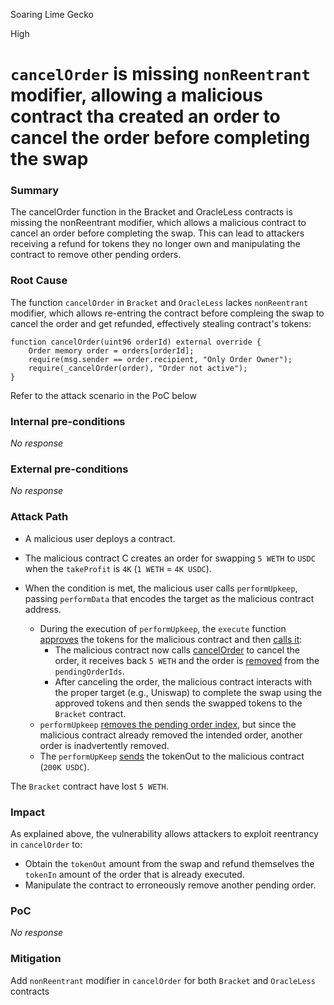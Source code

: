 Soaring Lime Gecko

High

# `cancelOrder` is missing `nonReentrant` modifier, allowing a malicious contract tha created an order to cancel the order before completing the swap

### Summary


The cancelOrder function in the Bracket and OracleLess contracts is missing the nonReentrant modifier, which allows a malicious contract to cancel an order before completing the swap. This can lead to attackers receiving a refund for tokens they no longer own and manipulating the contract to remove other pending orders.

### Root Cause

The function `cancelOrder` in `Bracket` and `OracleLess` lackes `nonReentrant` modifier, which allows re-entring the contract before compleing the swap to cancel the order and get refunded, effectively stealing contract's tokens:
```solidity 
function cancelOrder(uint96 orderId) external override {
    Order memory order = orders[orderId];
    require(msg.sender == order.recipient, "Only Order Owner");
    require(_cancelOrder(order), "Order not active");
}
```
Refer to the attack scenario in the PoC below

### Internal pre-conditions

_No response_

### External pre-conditions

_No response_

### Attack Path

- A malicious user deploys a contract. 
- The malicious contract C creates an order for swapping `5 WETH` to `USDC` when the `takeProfit` is `4K` (`1 WETH` = `4K USDC`).
- When the condition is met, the malicious user calls `performUpkeep`, passing `performData` that encodes the target as the malicious contract address.

     - During the execution of `performUpkeep`, the `execute` function [approves](https://github.com/sherlock-audit/2024-11-oku/blob/e844037b3fcd8288efe10a2f1cf43e62bad7b4e1/oku-custom-order-types/contracts/automatedTrigger/Bracket.sol#L539) the tokens for the malicious contract and then [calls it](https://github.com/sherlock-audit/2024-11-oku/blob/e844037b3fcd8288efe10a2f1cf43e62bad7b4e1/oku-custom-order-types/contracts/automatedTrigger/Bracket.sol#L542):
         - The malicious contract now calls [cancelOrder](https://github.com/sherlock-audit/2024-11-oku/blob/e844037b3fcd8288efe10a2f1cf43e62bad7b4e1/oku-custom-order-types/contracts/automatedTrigger/Bracket.sol#L309-L313) to cancel the order, it receives back `5 WETH` and the order is [removed](https://github.com/sherlock-audit/2024-11-oku/blob/e844037b3fcd8288efe10a2f1cf43e62bad7b4e1/oku-custom-order-types/contracts/automatedTrigger/Bracket.sol#L505-L508) from the `pendingOrderIds`.
         - After canceling the order, the malicious contract interacts with the proper target (e.g., Uniswap) to complete the swap using the approved tokens and then sends the swapped tokens to the `Bracket` contract.
   - `performUpkeep` [removes the pending order index](https://github.com/sherlock-audit/2024-11-oku/blob/e844037b3fcd8288efe10a2f1cf43e62bad7b4e1/oku-custom-order-types/contracts/automatedTrigger/Bracket.sol#L119-L122), but since the malicious contract already removed the intended order, another order is inadvertently removed.
   - The `performUpKeep`  [sends](https://github.com/sherlock-audit/2024-11-oku/blob/e844037b3fcd8288efe10a2f1cf43e62bad7b4e1/oku-custom-order-types/contracts/automatedTrigger/Bracket.sol#L135) the tokenOut to the malicious contract (`200K USDC`).
   
The `Bracket` contract have lost `5 WETH`.

### Impact

As explained above, the vulnerability allows attackers to exploit reentrancy in `cancelOrder` to:
- Obtain the `tokenOut` amount from the swap and refund themselves the `tokenIn` amount of the order that is already executed.
- Manipulate the contract to erroneously remove another pending order.

### PoC

_No response_

### Mitigation

Add `nonReentrant` modifier in `cancelOrder` for both `Bracket` and `OracleLess` contracts